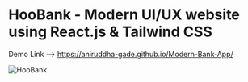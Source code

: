 # HooBank - Modern UI/UX website using React.js & Tailwind CSS

Demo Link --> https://aniruddha-gade.github.io/Modern-Bank-App/

![HooBank](https://i.ibb.co/BK1Hn0x/Screenshot-2022-08-08-at-4-05-48-PM.png)


